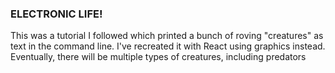 ### ELECTRONIC LIFE!

This was a tutorial I followed which printed a bunch of roving "creatures" as text in the command line. 
I've recreated it with React using graphics instead.
Eventually, there will be multiple types of creatures, including predators